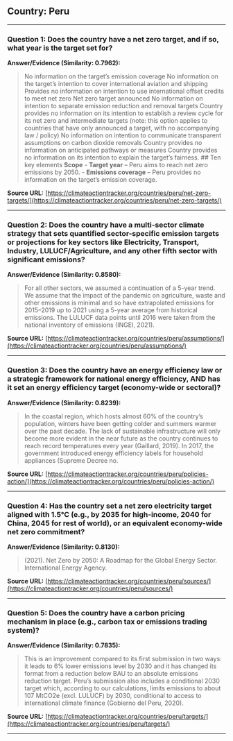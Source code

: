 ## Country: Peru

---
### Question 1: Does the country have a net zero target, and if so, what year is the target set for?

**Answer/Evidence (Similarity: 0.7962):**
> No information on the target’s emission coverage   No information on the target’s intention to cover international aviation and shipping   Provides no information on intention to use international offset credits to meet net zero   Net zero target announced   No information on intention to separate emission reduction and removal targets   Country provides no information on its intention to establish a review cycle for its net zero and intermediate targets (note: this option applies to countries that have only announced a target, with no accompanying law / policy)   No information on intention to communicate transparent assumptions on carbon dioxide removals   Country provides no information on anticipated pathways or measures   Country provides no information on its intention to explain the target’s fairness. ## Ten key elements   **Scope**   - **Target year** – Peru aims to reach net zero emissions by 2050. - **Emissions coverage** – Peru provides no information on the target’s emission coverage.

**Source URL:** [https://climateactiontracker.org/countries/peru/net-zero-targets/](https://climateactiontracker.org/countries/peru/net-zero-targets/)

---
### Question 2: Does the country have a multi-sector climate strategy that sets quantified sector-specific emission targets or projections for key sectors like Electricity, Transport, Industry, LULUCF/Agriculture, and any other fifth sector with significant emissions?

**Answer/Evidence (Similarity: 0.8580):**
> For all other sectors, we assumed a continuation of a 5-year trend. We assume that the impact of the pandemic on agriculture, waste and other emissions is minimal and so have extrapolated emissions for 2015–2019 up to 2021 using a 5-year average from historical emissions. The LULUCF data points until 2016 were taken from the national inventory of emissions (INGEI, 2021).

**Source URL:** [https://climateactiontracker.org/countries/peru/assumptions/](https://climateactiontracker.org/countries/peru/assumptions/)

---
### Question 3: Does the country have an energy efficiency law or a strategic framework for national energy efficiency, AND has it set an energy efficiency target (economy-wide or sectoral)?

**Answer/Evidence (Similarity: 0.8239):**
> In the coastal region, which hosts almost 60% of the country’s population, winters have been getting colder and summers warmer over the past decade. The lack of sustainable infrastructure will only become more evident in the near future as the country continues to reach record temperatures every year (Gaillard, 2019). In 2017, the government introduced energy efficiency labels for household appliances (Supreme Decree no.

**Source URL:** [https://climateactiontracker.org/countries/peru/policies-action/](https://climateactiontracker.org/countries/peru/policies-action/)

---
### Question 4: Has the country set a net zero electricity target aligned with 1.5°C (e.g., by 2035 for high-income, 2040 for China, 2045 for rest of world), or an equivalent economy-wide net zero commitment?

**Answer/Evidence (Similarity: 0.8130):**
> (2021). Net Zero by 2050: A Roadmap for the Global Energy Sector. International Energy Agency.

**Source URL:** [https://climateactiontracker.org/countries/peru/sources/](https://climateactiontracker.org/countries/peru/sources/)

---
### Question 5: Does the country have a carbon pricing mechanism in place (e.g., carbon tax or emissions trading system)?

**Answer/Evidence (Similarity: 0.7835):**
> This is an improvement compared to its first submission in two ways: it leads to 6% lower emissions level by 2030 and it has changed its format from a reduction below BAU to an absolute emissions reduction target. Peru’s submission also includes a conditional 2030 target which, according to our calculations, limits emissions to about 107 MtCO2e (excl. LULUCF) by 2030, conditional to access to international climate finance (Gobierno del Peru, 2020).

**Source URL:** [https://climateactiontracker.org/countries/peru/targets/](https://climateactiontracker.org/countries/peru/targets/)

---
